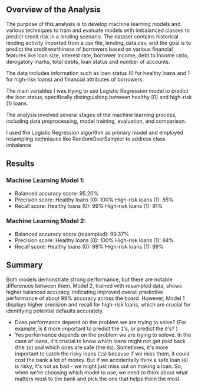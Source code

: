 ## Overview of the Analysis

The purpose of this analysis is to develop machine learning models and various techniques to train and evaluate models with imbalanced classes to predict credit risk in a lending scenario. The dataset contains historical lending activity imported from a csv file, lending_data.csv, and the goal is to predict the creditworthiness of borrowers based on various financial features like loan size, interest rate, borrower income, debt to income ratio, derogatory marks, total debts, loan status and number of accounts.

The data includes information such as loan status (0 for healthy loans and 1 for high-risk loans) and financial attributes of borrowers.

The main variables I was trying to use Logistic Regression model to predict the loan status, specifically distinguishing between healthy (0) and high-risk (1) loans.

The analysis involved several stages of the machine learning process, including data preprocessing, model training, evaluation, and comparison.

I used the Logistic Regression algorithm as primary model and employed resampling techniques like RandomOverSampler to address class imbalance.

## Results

### Machine Learning Model 1:
- Balanced accuracy score: 95.20%
- Precision score:
   Healthy loans (0): 100%
   High-risk loans (1): 85%
- Recall score:
  Healthy loans (0): 99%
  High-risk loans (1): 91%

### Machine Learning Model 2:
- Balanced accuracy score (resampled): 99.37%
- Precision score:
  Healthy loans (0): 100%
  High-risk loans (1): 84%
- Recall score:
  Healthy loans (0): 99%
  High-risk loans (1): 99%
  

## Summary

Both models demonstrate strong performance, but there are notable differences between them. Model 2, trained with resampled data, shows higher balanced accuracy, indicating improved overall predictive performance of about 99% accuracy across the board. However, Model 1 displays higher precision and recall for high-risk loans, which are crucial for identifying potential defaults accurately.

* Does performance depend on the problem we are trying to solve? (For example, is it more important to predict the `1`'s, or predict the `0`'s? )
* Yes performance depends on the problem we are trying to solove. In the case of loans, it's crucial to know which loans might not get paid back (the `1`s) and which ones are safe (the `0`s). Sometimes, it's more important to catch the risky loans (`1`s) because if we miss them, it could cost the bank a lot of money. But if we accidentally think a safe loan (`0`) is risky, it's not as bad - we might just miss out on making a loan. So, when we're choosing which model to use, we need to think about what matters most to the bank and pick the one that helps them the most.


